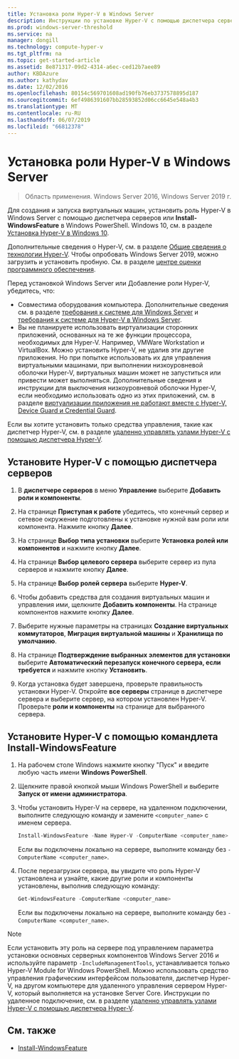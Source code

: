 ```yaml
---
title: Установка роли Hyper-V в Windows Server
description: Инструкции по установке Hyper-V с помощью диспетчера серверов или Windows PowerShell
ms.prod: windows-server-threshold
ms.service: na
manager: dongill
ms.technology: compute-hyper-v
ms.tgt_pltfrm: na
ms.topic: get-started-article
ms.assetid: 8e871317-09d2-4314-a6ec-ced12b7aee89
author: KBDAzure
ms.author: kathydav
ms.date: 12/02/2016
ms.openlocfilehash: 80154c569701608ad190fb76eb3737578895d187
ms.sourcegitcommit: 6ef4986391607bb28593852d06cc6645e548a4b3
ms.translationtype: MT
ms.contentlocale: ru-RU
ms.lasthandoff: 06/07/2019
ms.locfileid: "66812378"
---
```

# <a name="install-the-hyper-v-role-on-windows-server"></a>Установка роли Hyper-V в Windows Server

>Область применения. Windows Server 2016, Windows Server 2019 г.
  
Для создания и запуска виртуальных машин, установить роль Hyper-V в Windows Server с помощью диспетчера серверов или **Install-WindowsFeature** в Windows PowerShell. Windows 10, см. в разделе [Установка Hyper-V в Windows 10](https://docs.microsoft.com/virtualization/hyper-v-on-windows/quick-start/enable-hyper-v).

Дополнительные сведения о Hyper-V, см. в разделе [Общие сведения о технологии Hyper-V](../Hyper-V-Technology-Overview.md). Чтобы опробовать Windows Server 2019, можно загрузить и установить пробную. См. в разделе [центре оценки программного обеспечения](https://www.microsoft.com/evalcenter/evaluate-windows-server-2019).

Перед установкой Windows Server или Добавление роли Hyper-V, убедитесь, что:
- Совместима оборудования компьютера. Дополнительные сведения см. в разделе [требования к системе для Windows Server](../../../get-started/System-Requirements.md) и [требования к системе для Hyper-V в Windows Server](../System-requirements-for-Hyper-V-on-Windows.md).
- Вы не планируете использовать виртуализации сторонних приложений, основанных на те же функции процессора, необходимых для Hyper-V. Например, VMWare Workstation и VirtualBox. Можно установить Hyper-V, не удалив эти другие приложения. Но при попытке использовать их для управления виртуальными машинами, при выполнении низкоуровневой оболочки Hyper-V, виртуальных машин может не запуститься или привести может выполняться. Дополнительные сведения и инструкции для выключения низкоуровневой оболочки Hyper-V, если необходимо использовать одно из этих приложений, см. в разделе [виртуализации приложения не работают вместе с Hyper-V, Device Guard и Credential Guard](https://support.microsoft.com/help/3204980/virtualization-applications-do-not-work-together-with-hyper-v-device-g).

Если вы хотите установить только средства управления, такие как диспетчер Hyper-V, см. в разделе [удаленно управлять узлами Hyper-V с помощью диспетчера Hyper-V](../Manage/Remotely-manage-Hyper-V-hosts.md).
  
## <a name="install-hyper-v-by-using-server-manager"></a>Установите Hyper-V с помощью диспетчера серверов  
  
1. В **диспетчере серверов** в меню **Управление** выберите **Добавить роли и компоненты**.  
  
2. На странице **Приступая к работе** убедитесь, что конечный сервер и сетевое окружение подготовлены к установке нужной вам роли или компонента. Нажмите кнопку **Далее**.  
  
3. На странице **Выбор типа установки** выберите **Установка ролей или компонентов** и нажмите кнопку **Далее**.  
  
4. На странице **Выбор целевого сервера** выберите сервер из пула серверов и нажмите кнопку **Далее**.  
  
5. На странице **Выбор ролей сервера** выберите **Hyper-V**.  
  
6. Чтобы добавить средства для создания виртуальных машин и управления ими, щелкните **Добавить компоненты**. На странице компонентов нажмите кнопку **Далее**.  
  
7. Выберите нужные параметры на страницах **Создание виртуальных коммутаторов**, **Миграция виртуальной машины** и **Хранилища по умолчанию**.  
  
8. На странице **Подтверждение выбранных элементов для установки** выберите **Автоматический перезапуск конечного сервера, если требуется** и нажмите кнопку **Установить**.  
  
9. Когда установка будет завершена, проверьте правильность установки Hyper-V. Откройте **все серверы** странице в диспетчере сервера и выберите сервер, на котором установлен Hyper-V. Проверьте **роли и компоненты** на странице для выбранного сервера.  
  
## <a name="install-hyper-v-by-using-the-install-windowsfeature-cmdlet"></a>Установите Hyper-V с помощью командлета Install-WindowsFeature  
  
1. На рабочем столе Windows нажмите кнопку "Пуск" и введите любую часть имени **Windows PowerShell**.  
  
2. Щелкните правой кнопкой мыши Windows PowerShell и выберите **Запуск от имени администратора**.  
  
3. Чтобы установить Hyper-V на сервере, на удаленном подключении, выполните следующую команду и замените `<computer_name>` с именем сервера.  
  
    ```powershell
    Install-WindowsFeature -Name Hyper-V -ComputerName <computer_name> -IncludeManagementTools -Restart  
    ```  
  
    Если вы подключены локально на сервере, выполните команду без `-ComputerName <computer_name>`.  
  
4. После перезагрузки сервера, вы увидите что роль Hyper-V установлена и узнайте, какие другие роли и компоненты установлены, выполнив следующую команду:  
  
    ```powershell
    Get-WindowsFeature -ComputerName <computer_name>  
    ```  
  
    Если вы подключены локально на сервере, выполните команду без `-ComputerName <computer_name>`.  
  
> [!NOTE]  
> Если установить эту роль на сервере под управлением параметра установки основных серверных компонентов Windows Server 2016 и используйте параметр `-IncludeManagementTools`, устанавливается только Hyper-V Module for Windows PowerShell. Можно использовать средство управления графическим интерфейсом пользователя, диспетчер Hyper-V, на другом компьютере для удаленного управления сервером Hyper-V, который выполняется на установке Server Core. Инструкции по удаленное подключение, см. в разделе [удаленно управлять узлами Hyper-V с помощью диспетчера Hyper-V](../Manage/Remotely-manage-Hyper-V-hosts.md).  
  
## <a name="see-also"></a>См. также  
  
- [Install-WindowsFeature](https://docs.microsoft.com/powershell/module/Microsoft.Windows.ServerManager.Migration/Install-WindowsFeature)  
